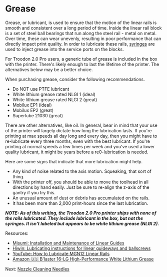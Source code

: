 # Grease
Grease, or lubricant, is used to ensure that the motion of the linear rails is smooth and consistent over a long period of time. 
Inside the linear rail block is a set of steel ball bearings that run along the steel rail - metal on metal. Over time, these can wear unevenly, resulting in poor performance that can directly impact print quality.
In order to lubricate these rails, [syringes](https://github.com/500Foods/WelcomeToTroodon/blob/main/docs/level_1/syringes.md) are used to inject grease into the service ports on the blocks.

For Troodon 2.0 Pro users, a generic tube of grease is included in the box with the printer. There's likely enough to last the lifetime of the printer. The alternatives below may be a better choice.

When purchasing grease, consider the following recommendations.
- Do NOT use PTFE lubricant
- White lithium grease rated NLGI 1 (ideal)
- White lithium grease rated NLGI 2 (great)
- Mobilux EP1 (ideal)
- Mobilux EP2 (great)
- Superlube 21030 (great)

There are other alternatives, like oil. In general, bear in mind that your use of the printer will largely dictate how long the lubrication lasts.
If you're printing at max speeds all day long and every day, then you might have to re-lubricate every three months, even with the best lubricant. 
If you're printing at normal speeds a few times per week and you've used a lower quality lubricant, it might be years before a re0-lubrication is needed.

Here are some signs that indicate that more lubrication might help.
- Any kind of noise related to the axis motion. Squeaking, that sort of thing.
- With the printer off, you should be able to move the toolhead in all directions by hand easily. Just be sure to re-align the z-axis of the gantry if you try this.
- An unusual amount of dust or debris has accumulated on the rails.
- It has been more than 2,000 print-hours since the last lubrication.

***NOTE: As of this writing, the Troodon 2.0 Pro printer ships with none of the rails lubricated. They include lubricant in the box, but not the syringes. It isn't labeled but appears to be white lithium grease (NLGI 2).***

Resources:
- [Misumi: Installation and Maintenance of Linear Guides](https://us.misumi-ec.com/pdf/fa/2010/p0501.pdf)
- [Hiwin: Lubricating instructions for linear guideways and ballscrews](https://www.hiwin.com/wp-content/uploads/lubricating_instructions.pdf)
- [YouTube: How to Lubricate MGN12 Linear Rails](https://www.youtube.com/watch?v=GWzz6fQiWmw)
- [Amazon 🇺🇸 B'laster 16-LG High-Performance White Lithium Grease](https://a.co/d/gwLPUC0)

 Next: [Nozzle Cleaning Needles](https://github.com/500Foods/WelcomeToTroodon/blob/main/docs/level_1/nozzle_needles.md)
 
